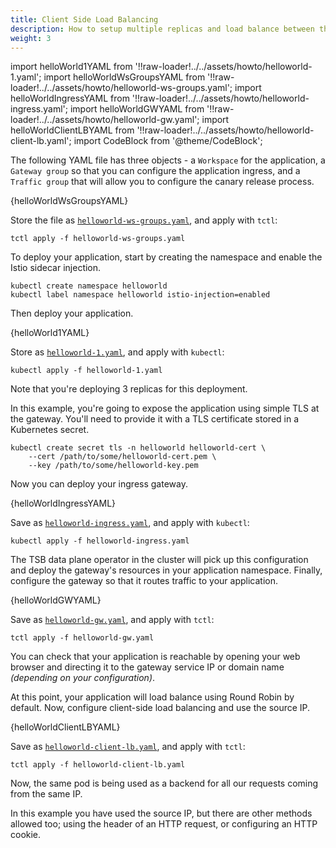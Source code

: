 ```yaml
---
title: Client Side Load Balancing
description: How to setup multiple replicas and load balance between them.
weight: 3
---
```


import helloWorld1YAML from '!!raw-loader!../../assets/howto/helloworld-1.yaml';
import helloWorldWsGroupsYAML from '!!raw-loader!../../assets/howto/helloworld-ws-groups.yaml';
import helloWorldIngressYAML from '!!raw-loader!../../assets/howto/helloworld-ingress.yaml';
import helloWorldGWYAML from '!!raw-loader!../../assets/howto/helloworld-gw.yaml';
import helloWorldClientLBYAML from '!!raw-loader!../../assets/howto/helloworld-client-lb.yaml';
import CodeBlock from '@theme/CodeBlock';

The following YAML file has three objects -  a `Workspace` for the application,
a `Gateway group` so that you can configure the application ingress, and a
`Traffic group` that will allow you  to configure the canary release process.

<CodeBlock className="language-yaml">
  {helloWorldWsGroupsYAML}
</CodeBlock>

Store the file as [`helloworld-ws-groups.yaml`](../../assets/howto/helloworld-ws-groups.yaml), and apply with `tctl`:

```bash{promptUser: alice}
tctl apply -f helloworld-ws-groups.yaml
```

To deploy your application, start by creating the namespace and enable the Istio
sidecar injection.

```bash{promptUser: alice}
kubectl create namespace helloworld
kubectl label namespace helloworld istio-injection=enabled
```

Then deploy your application.

<CodeBlock className="language-yaml">
  {helloWorld1YAML}
</CodeBlock>

Store as [`helloworld-1.yaml`](../../assets/howto/helloworld-1.yaml), and apply with `kubectl`:

```bash{promptUser: alice}
kubectl apply -f helloworld-1.yaml
```

Note that you're deploying 3 replicas for this deployment.

In this example, you're going to expose the application using simple TLS at the
gateway. You'll need to provide it with a TLS certificate stored in a Kubernetes
secret.

```bash{promptUser: alice}{outputLines: 2-3}
kubectl create secret tls -n helloworld helloworld-cert \
    --cert /path/to/some/helloworld-cert.pem \
    --key /path/to/some/helloworld-key.pem
```

Now you can deploy your ingress gateway.

<CodeBlock className="language-yaml">
  {helloWorldIngressYAML}
</CodeBlock>

Save as [`helloworld-ingress.yaml`](../../assets/howto/helloworld-ingress.yaml), and apply with `kubectl`:

```bash{promptUser: alice}
kubectl apply -f helloworld-ingress.yaml
```

The TSB data plane operator in the cluster will pick up this configuration and
deploy the gateway's resources in your application namespace. Finally, configure
the gateway so that it routes traffic to your application.

<CodeBlock className="language-yaml">
  {helloWorldGWYAML}
</CodeBlock>

Save as [`helloworld-gw.yaml`](../../assets/howto/helloworld-gw.yaml), and apply with `tctl`:
```bash{promptUser: alice}
tctl apply -f helloworld-gw.yaml
```

You can check that your application is reachable by opening your web browser and
directing it to the gateway service IP or domain name *(depending on your
configuration)*.

At this point, your application will load balance using Round Robin by default.
Now, configure client-side load balancing and use the source IP.

<CodeBlock className="language-yaml">
  {helloWorldClientLBYAML}
</CodeBlock>

Save as [`helloworld-client-lb.yaml`](../../assets/howto/helloworld-client-lb.yaml), and apply with `tctl`:

```bash{promptUser: alice}
tctl apply -f helloworld-client-lb.yaml
```

Now, the same pod is being used as a backend for all our requests coming from
the same IP.

In this example you have used the source IP, but there are other methods allowed
too; using the header of an HTTP request, or configuring an HTTP cookie.
